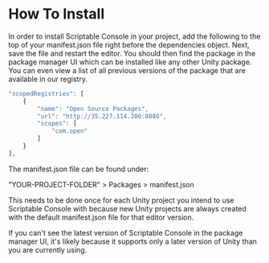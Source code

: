 # How To Install

In order to install Scriptable Console in your project, add the following to the top of your manifest.json file right before the dependencies object. Next, save the file and restart the editor. You should then find the package in the package manager UI which can be installed like any other Unity package. You can even view a list of all previous versions of the package that are available in our registry.

``` js
"scopedRegistries": [
    {
        "name": "Open Source Packages",
        "url": "http://35.227.114.200:8080",
        "scopes": [
            "com.open"
        ]
    }
],
```

The manifest.json file can be found under:

"YOUR-PROJECT-FOLDER" > Packages > manifest.json

This needs to be done once for each Unity project you intend to use Scriptable Console with because new Unity projects are always created with the default manifest.json file for that editor version.

If you can't see the latest version of Scriptable Console in the package manager UI, it's likely because it supports only a later version of Unity than you are currently using.
